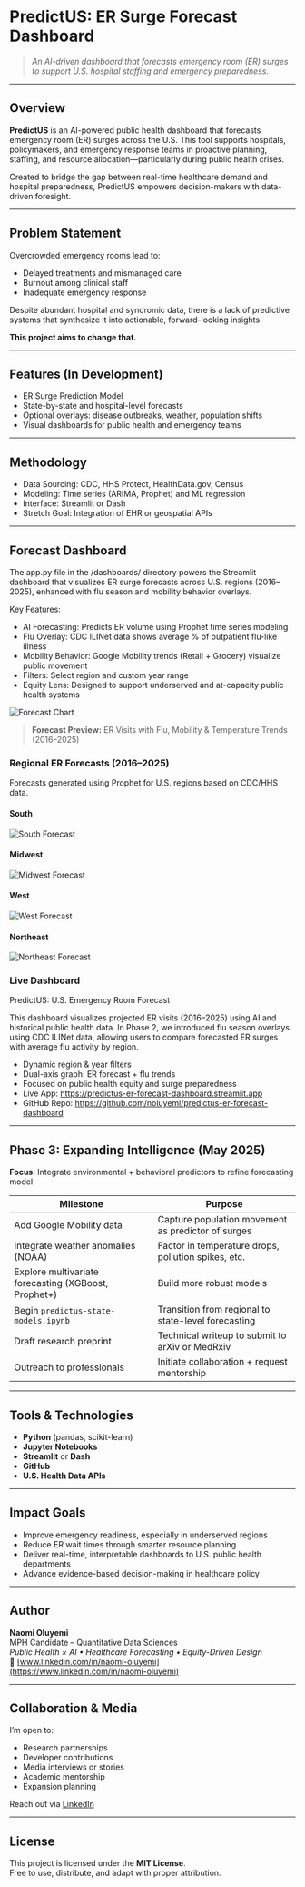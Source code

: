 # PredictUS: ER Surge Forecast Dashboard

> *An AI-driven dashboard that forecasts emergency room (ER) surges to support U.S. hospital staffing and emergency preparedness.*

---

##  Overview

**PredictUS** is an AI-powered public health dashboard that forecasts emergency room (ER) surges across the U.S. This tool supports hospitals, policymakers, and emergency response teams in proactive planning, staffing, and resource allocation—particularly during public health crises.

Created to bridge the gap between real-time healthcare demand and hospital preparedness, PredictUS empowers decision-makers with data-driven foresight.

---

##  Problem Statement

Overcrowded emergency rooms lead to:

-  Delayed treatments and mismanaged care  
-  Burnout among clinical staff  
-  Inadequate emergency response  

Despite abundant hospital and syndromic data, there is a lack of predictive systems that synthesize it into actionable, forward-looking insights.

**This project aims to change that.**

---

##  Features (In Development)

- ER Surge Prediction Model  
- State-by-state and hospital-level forecasts  
- Optional overlays: disease outbreaks, weather, population shifts  
- Visual dashboards for public health and emergency teams  

---

##  Methodology

- Data Sourcing: CDC, HHS Protect, HealthData.gov, Census  
- Modeling: Time series (ARIMA, Prophet) and ML regression  
- Interface: Streamlit or Dash  
- Stretch Goal: Integration of EHR or geospatial APIs  


---
##  Forecast Dashboard

The app.py file in the /dashboards/ directory powers the Streamlit dashboard that visualizes ER surge forecasts across U.S. regions (2016–2025), enhanced with flu season and mobility behavior overlays.

Key Features:
- AI Forecasting: Predicts ER volume using Prophet time series modeling
- Flu Overlay: CDC ILINet data shows average % of outpatient flu-like illness
- Mobility Behavior: Google Mobility trends (Retail + Grocery) visualize public movement
- Filters: Select region and custom year range
- Equity Lens: Designed to support underserved and at-capacity public health systems
 

![Forecast Chart](media/forecast_er_flu_mobility_temp.png)
> **Forecast Preview:** ER Visits with Flu, Mobility & Temperature Trends (2016–2025)

### Regional ER Forecasts (2016–2025)

Forecasts generated using Prophet for U.S. regions based on CDC/HHS data.

####  South
![South Forecast](media/phase2/forecasts/south_forecast_plot.png)

####  Midwest
![Midwest Forecast](media/phase2/forecasts/midwest_forecast_plot.png)

####  West
![West Forecast](media/phase2/forecasts/west_forecast_plot.png)

####  Northeast
![Northeast Forecast](media/phase2/forecasts/northeast_forecast_plot.png)

###   Live Dashboard
PredictUS: U.S. Emergency Room Forecast

This dashboard visualizes projected ER visits (2016–2025) using AI and historical public health data. In Phase 2, we introduced flu season overlays using CDC ILINet data, allowing users to compare forecasted ER surges with average flu activity by region.

- Dynamic region & year filters
- Dual-axis graph: ER forecast + flu trends
- Focused on public health equity and surge preparedness
- Live App: https://predictus-er-forecast-dashboard.streamlit.app
- GitHub Repo: https://github.com/noluyemi/predictus-er-forecast-dashboard

---

## Phase 3: Expanding Intelligence (May 2025)

**Focus**: Integrate environmental + behavioral predictors to refine forecasting model

| Milestone | Purpose |
|----------|---------|
| Add Google Mobility data | Capture population movement as predictor of surges  
| Integrate weather anomalies (NOAA) | Factor in temperature drops, pollution spikes, etc.  
| Explore multivariate forecasting (XGBoost, Prophet+) | Build more robust models  
| Begin `predictus-state-models.ipynb` | Transition from regional to state-level forecasting  
| Draft research preprint | Technical writeup to submit to arXiv or MedRxiv  
| Outreach to professionals | Initiate collaboration + request mentorship

---

##  Tools & Technologies

- **Python** (pandas, scikit-learn)
- **Jupyter Notebooks**
- **Streamlit** or **Dash**
- **GitHub**
- **U.S. Health Data APIs**

---

##  Impact Goals

- Improve emergency readiness, especially in underserved regions  
- Reduce ER wait times through smarter resource planning  
- Deliver real-time, interpretable dashboards to U.S. public health departments  
- Advance evidence-based decision-making in healthcare policy  

---

##  Author

**Naomi Oluyemi**  
MPH Candidate – Quantitative Data Sciences  
_Public Health × AI • Healthcare Forecasting • Equity-Driven Design_  
🔗 [www.linkedin.com/in/naomi-oluyemi](https://www.linkedin.com/in/naomi-oluyemi)

---

##  Collaboration & Media

I’m open to:

- Research partnerships
- Developer contributions
- Media interviews or stories
- Academic mentorship
- Expansion planning

 Reach out via [LinkedIn](https://www.linkedin.com/in/naomi-oluyemi)

---

##  License

This project is licensed under the **MIT License**.  
Free to use, distribute, and adapt with proper attribution.

